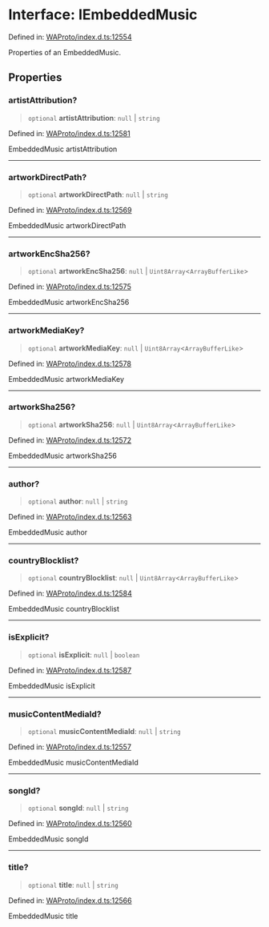 # Interface: IEmbeddedMusic

Defined in: [WAProto/index.d.ts:12554](https://github.com/Fokusdotid/Baileys/blob/8399cb6fd4e55090cdf57b06ffaae3e8a88880fe/WAProto/index.d.ts#L12554)

Properties of an EmbeddedMusic.

## Properties

### artistAttribution?

> `optional` **artistAttribution**: `null` \| `string`

Defined in: [WAProto/index.d.ts:12581](https://github.com/Fokusdotid/Baileys/blob/8399cb6fd4e55090cdf57b06ffaae3e8a88880fe/WAProto/index.d.ts#L12581)

EmbeddedMusic artistAttribution

***

### artworkDirectPath?

> `optional` **artworkDirectPath**: `null` \| `string`

Defined in: [WAProto/index.d.ts:12569](https://github.com/Fokusdotid/Baileys/blob/8399cb6fd4e55090cdf57b06ffaae3e8a88880fe/WAProto/index.d.ts#L12569)

EmbeddedMusic artworkDirectPath

***

### artworkEncSha256?

> `optional` **artworkEncSha256**: `null` \| `Uint8Array`\<`ArrayBufferLike`\>

Defined in: [WAProto/index.d.ts:12575](https://github.com/Fokusdotid/Baileys/blob/8399cb6fd4e55090cdf57b06ffaae3e8a88880fe/WAProto/index.d.ts#L12575)

EmbeddedMusic artworkEncSha256

***

### artworkMediaKey?

> `optional` **artworkMediaKey**: `null` \| `Uint8Array`\<`ArrayBufferLike`\>

Defined in: [WAProto/index.d.ts:12578](https://github.com/Fokusdotid/Baileys/blob/8399cb6fd4e55090cdf57b06ffaae3e8a88880fe/WAProto/index.d.ts#L12578)

EmbeddedMusic artworkMediaKey

***

### artworkSha256?

> `optional` **artworkSha256**: `null` \| `Uint8Array`\<`ArrayBufferLike`\>

Defined in: [WAProto/index.d.ts:12572](https://github.com/Fokusdotid/Baileys/blob/8399cb6fd4e55090cdf57b06ffaae3e8a88880fe/WAProto/index.d.ts#L12572)

EmbeddedMusic artworkSha256

***

### author?

> `optional` **author**: `null` \| `string`

Defined in: [WAProto/index.d.ts:12563](https://github.com/Fokusdotid/Baileys/blob/8399cb6fd4e55090cdf57b06ffaae3e8a88880fe/WAProto/index.d.ts#L12563)

EmbeddedMusic author

***

### countryBlocklist?

> `optional` **countryBlocklist**: `null` \| `Uint8Array`\<`ArrayBufferLike`\>

Defined in: [WAProto/index.d.ts:12584](https://github.com/Fokusdotid/Baileys/blob/8399cb6fd4e55090cdf57b06ffaae3e8a88880fe/WAProto/index.d.ts#L12584)

EmbeddedMusic countryBlocklist

***

### isExplicit?

> `optional` **isExplicit**: `null` \| `boolean`

Defined in: [WAProto/index.d.ts:12587](https://github.com/Fokusdotid/Baileys/blob/8399cb6fd4e55090cdf57b06ffaae3e8a88880fe/WAProto/index.d.ts#L12587)

EmbeddedMusic isExplicit

***

### musicContentMediaId?

> `optional` **musicContentMediaId**: `null` \| `string`

Defined in: [WAProto/index.d.ts:12557](https://github.com/Fokusdotid/Baileys/blob/8399cb6fd4e55090cdf57b06ffaae3e8a88880fe/WAProto/index.d.ts#L12557)

EmbeddedMusic musicContentMediaId

***

### songId?

> `optional` **songId**: `null` \| `string`

Defined in: [WAProto/index.d.ts:12560](https://github.com/Fokusdotid/Baileys/blob/8399cb6fd4e55090cdf57b06ffaae3e8a88880fe/WAProto/index.d.ts#L12560)

EmbeddedMusic songId

***

### title?

> `optional` **title**: `null` \| `string`

Defined in: [WAProto/index.d.ts:12566](https://github.com/Fokusdotid/Baileys/blob/8399cb6fd4e55090cdf57b06ffaae3e8a88880fe/WAProto/index.d.ts#L12566)

EmbeddedMusic title
